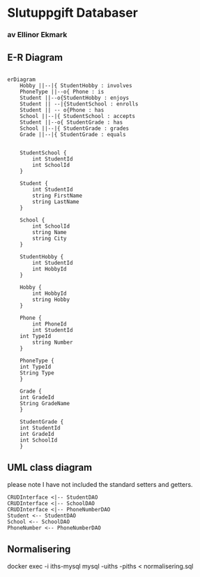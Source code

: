 # Slutuppgift Databaser

### av Ellinor Ekmark



## E-R Diagram


```mermaid

erDiagram    
    Hobby ||--|{ StudentHobby : involves
    PhoneType ||--o{ Phone : is
    Student ||--o{StudentHobby : enjoys
    Student || --|{StudentSchool : enrolls
    Student || -- o{Phone : has
    School ||--|{ StudentSchool : accepts
    Student ||--o{ StudentGrade : has
    School ||--|{ StudentGrade : grades
    Grade ||--|{ StudentGrade : equals
    
    
    StudentSchool {
        int StudentId
        int SchoolId
    }
    
    Student {
        int StudentId
        string FirstName
        string LastName
    }
    
    School {
        int SchoolId
        string Name
        string City
    }

    StudentHobby {
        int StudentId
        int HobbyId
    }

    Hobby {
        int HobbyId
        string Hobby
    }

    Phone {
        int PhoneId
        int StudentId
	int TypeId
        string Number
    }

    PhoneType {
	int TypeId
	String Type
    }

    Grade {
	int GradeId
	String GradeName
    }

    StudentGrade {
	int StudentId
	int GradeId
	int SchoolId
    }

```
## UML class diagram
please note I have not included the standard setters and getters.

```mermaid
CRUDInterface <|-- StudentDAO
CRUDInterface <|-- SchoolDAO
CRUDInterface <|-- PhoneNumberDAO
Student <-- StudentDAO
School <-- SchoolDAO
PhoneNumber <-- PhoneNumberDAO

```


## Normalisering

docker exec -i iths-mysql mysql -uiths -piths < normalisering.sql
